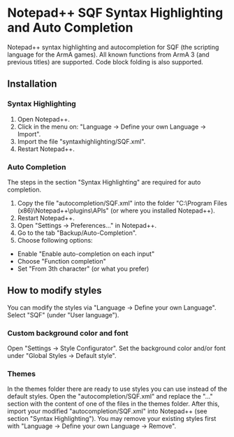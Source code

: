 # Notepad++ SQF Syntax Highlighting and Auto Completion

Notepad++ syntax highlighting and autocompletion for SQF (the scripting language for the ArmA games).
All known functions from ArmA 3 (and previous titles) are supported. Code block folding is also supported.

## Installation


### Syntax Highlighting

1. Open Notepad++.
2. Click in the menu on: "Language -> Define your own Language -> Import".
3. Import the file "syntaxhighlighting/SQF.xml".
4. Restart Notepad++.

### Auto Completion

The steps in the section "Syntax Highlighting" are required for auto completion.

1. Copy the file "autocompletion/SQF.xml" into the folder "C:\Program Files (x86)\Notepad++\plugins\APIs" (or where you installed Notepad++).
2. Restart Notepad++.
3. Open "Settings -> Preferences..." in Notepad++.
4. Go to the tab "Backup/Auto-Completion".
5. Choose following options:
  - Enable "Enable auto-completion on each input"
  - Choose "Function completion"
  - Set "From 3th character" (or what you prefer)

## How to modify styles

You can modify the styles via "Language -> Define your own Language". Select "SQF" (under "User language").

### Custom background color and font

Open "Settings -> Style Configurator". Set the background color and/or font under "Global Styles -> Default style".

### Themes

In the themes folder there are ready to use styles you can use instead of the default styles.
Open the "autocompletion/SQF.xml" and replace the "<Styles>...</Styles>" section with the content of one of the files in the themes folder.
After this, import your modified "autocompletion/SQF.xml" into Notepad++ (see section "Syntax Highlighting").
You may remove your existing styles first with "Language -> Define your own Language -> Remove".
